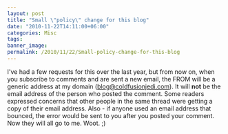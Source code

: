 ```yaml
---
layout: post
title: "Small \"policy\" change for this blog"
date: "2010-11-22T14:11:00+06:00"
categories: Misc 
tags: 
banner_image: 
permalink: /2010/11/22/Small-policy-change-for-this-blog
---
```


I've had a few requests for this over the last year, but from now on, when you subscribe to comments and are sent a new email, the FROM will be a generic address at my domain (blog@coldfusionjedi.com). It will <b>not</b> be the email address of the person who posted the comment. Some readers expressed concerns that other people in the same thread were getting a copy of their email address. Also - if anyone used an email address that bounced, the error would be sent to you after you posted your comment. Now they will all go to me. Woot. ;)